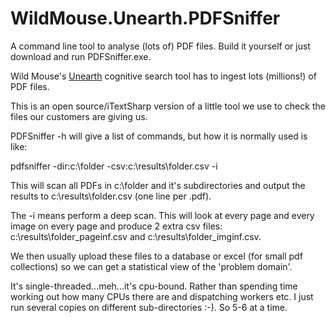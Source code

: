 # WildMouse.Unearth.PDFSniffer
A command line tool to analyse (lots of) PDF files. Build it yourself or just download and run PDFSniffer.exe. 

Wild Mouse's [Unearth](https://unearth.ai) cognitive search tool has to ingest lots (millions!) of PDF files.

This is an open source/iTextSharp version of a little tool we use to check the files our customers are giving us.

PDFSniffer -h will give a list of commands, but how it is normally used is like:

pdfsniffer -dir:c:\folder -csv:c:\results\folder.csv -i

This will scan all PDFs in c:\folder and it's subdirectories and output the results to c:\results\folder.csv (one line per .pdf).

The -i means perform a deep scan. This will look at every page and every image on every page and produce 2 extra csv files:
c:\results\folder_pageinf.csv and c:\results\folder_imginf.csv.

We then usually upload these files to a database or excel (for small pdf collections) so we can get a statistical view of the
'problem domain'.

It's single-threaded...meh...it's cpu-bound. Rather than spending time working out how many CPUs there are and dispatching workers etc. I just run several copies on different sub-directories :-). So 5-6 at a time.
